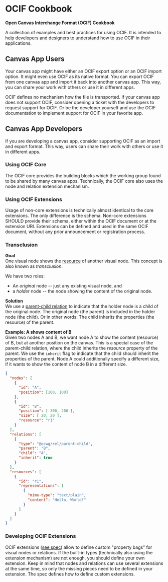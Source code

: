# OCIF Cookbook
**Open Canvas Interchange Format (OCIF) Cookbook** 

A collection of examples and best practices for using OCIF. It is intended to help developers and designers to understand how to use OCIF in their applications.



## Canvas App Users
Your canvas app might have either an OCIF export option or an OCIF import option. It might even use OCIF as its native format.
You can export OCIF from one canvas app and import it back into another canvas app. This way, you can share your work with others or use it in different apps.

OCIF defines no mechanism how the file is transported.
If your canvas app does not support OCIF, consider opening a ticket with the developers to request support for OCIF. Or be the developer yourself and use the OCIF documentation to implement support for OCIF in your favorite app.



## Canvas App Developers
If you are developing a canvas app, consider supporting OCIF as an import and export format. This way, users can share their work with others or use it in different apps.


### Using OCIF Core
The OCIF core provides the building blocks which the working group found to be shared by many canvas apps. Technically, the OCIF core also uses the node and relation extension mechanism.


### Using OCIF Extensions
Usage of non-core extensions is technically almost identical to the core extensions. The only difference is the schema. Non-core extensions SHOULD provide their schema, either within the OCIF document or at the extension URI. Extensions can be defined and used in the same OCIF document, without any prior announcement or registration process. 


### Transclusion
**Goal**  
One visual node shows the [resource](spec/0.3/spec.md#resources) of another visual node.
This concept is also known as _transclusion_.

We have two roles:
- An _original_ node -- just any existing visual node, and
- a _holder_ node -- the node showing the content of the original node.

**Solution**  
We use a [parent-child relation](spec/0.3/extensions.md#parent-child-relation) to indicate that the holder node is a child of the original node.
The original node (the parent) is included in the holder node (the child).
Or in other words: The child inherits the properties (the resource) of the parent.

**Example: A shows content of B**  
Given two nodes A and B, we want node A to show the content (resource) of B, but at another position on the canvas.
This is a special case of the parent-child relation, where the child inherits the _resource_ property of the parent.
We use the `inherit` flag to indicate that the child should inherit the properties of the parent.
Node A could additionally specify a different size, if it wants to show the content of node B in a different size.
```json
{
  "nodes": [
    {
      "id": "A",
      "position": [100, 100]
    },
    {
      "id": "B",
      "position": [ 300, 200 ],
      "size": [ 20, 20 ],
      "resource": "r1"
    }
  ],
  "relations": [
    {
      "type": "@ocwg/rel/parent-child",
      "parent": "B",
      "child": "A",
      "inherit": true
    }
  ],
  "resources": [
    {
      "id": "r1",
      "representations": [
        {
          "mime-type": "text/plain",
          "content": "Hello, World!"
        }
      ]
    }
  ]
}
```







### Developing OCIF Extensions
OCIF extensions ([see spec](spec.md#)) allow to define custom "property bags" for visual nodes or relations.
If the built-in types (technically also using the extension mechanism) are not enough, you should define your own extension.
Keep in mind that nodes and relations can use several extensions at the same time, so only the missing pieces need to be defined in your extension.
The spec defines how to define custom extensions.
